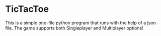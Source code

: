 # TicTacToe
 This is a simple one-file python program that runs with the help of a json file. The game supports both Singleplayer and Multiplayer options!
